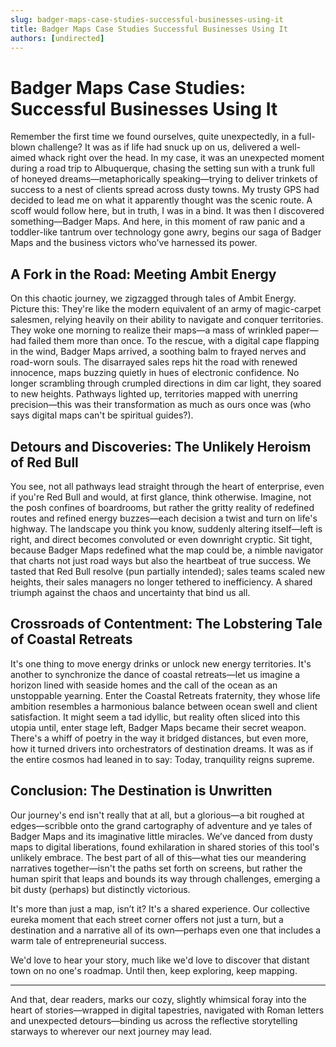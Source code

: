 ```yaml
---
slug: badger-maps-case-studies-successful-businesses-using-it
title: Badger Maps Case Studies Successful Businesses Using It
authors: [undirected]
---
```



# Badger Maps Case Studies: Successful Businesses Using It

Remember the first time we found ourselves, quite unexpectedly, in a full-blown challenge? It was as if life had snuck up on us, delivered a well-aimed whack right over the head. In my case, it was an unexpected moment during a road trip to Albuquerque, chasing the setting sun with a trunk full of honeyed dreams—metaphorically speaking—trying to deliver trinkets of success to a nest of clients spread across dusty towns. My trusty GPS had decided to lead me on what it apparently thought was the scenic route. A scoff would follow here, but in truth, I was in a bind. It was then I discovered something—Badger Maps. And here, in this moment of raw panic and a toddler-like tantrum over technology gone awry, begins our saga of Badger Maps and the business victors who've harnessed its power.

## A Fork in the Road: Meeting Ambit Energy

On this chaotic journey, we zigzagged through tales of Ambit Energy. Picture this: They're like the modern equivalent of an army of magic-carpet salesmen, relying heavily on their ability to navigate and conquer territories. They woke one morning to realize their maps—a mass of wrinkled paper—had failed them more than once. To the rescue, with a digital cape flapping in the wind, Badger Maps arrived, a soothing balm to frayed nerves and road-worn souls. The disarrayed sales reps hit the road with renewed innocence, maps buzzing quietly in hues of electronic confidence. No longer scrambling through crumpled directions in dim car light, they soared to new heights. Pathways lighted up, territories mapped with unerring precision—this was their transformation as much as ours once was (who says digital maps can't be spiritual guides?).

## Detours and Discoveries: The Unlikely Heroism of Red Bull

You see, not all pathways lead straight through the heart of enterprise, even if you're Red Bull and would, at first glance, think otherwise. Imagine, not the posh confines of boardrooms, but rather the gritty reality of redefined routes and refined energy buzzes—each decision a twist and turn on life's highway. The landscape you think you know, suddenly altering itself—left is right, and direct becomes convoluted or even downright cryptic. Sit tight, because Badger Maps redefined what the map could be, a nimble navigator that charts not just road ways but also the heartbeat of true success. We tasted that Red Bull resolve (pun partially intended); sales teams scaled new heights, their sales managers no longer tethered to inefficiency. A shared triumph against the chaos and uncertainty that bind us all.

## Crossroads of Contentment: The Lobstering Tale of Coastal Retreats

It's one thing to move energy drinks or unlock new energy territories. It's another to synchronize the dance of coastal retreats—let us imagine a horizon lined with seaside homes and the call of the ocean as an unstoppable yearning. Enter the Coastal Retreats fraternity, they whose life ambition resembles a harmonious balance between ocean swell and client satisfaction. It might seem a tad idyllic, but reality often sliced into this utopia until, enter stage left, Badger Maps became their secret weapon. There's a whiff of poetry in the way it bridged distances, but even more, how it turned drivers into orchestrators of destination dreams. It was as if the entire cosmos had leaned in to say: Today, tranquility reigns supreme.

## Conclusion: The Destination is Unwritten

Our journey's end isn't really that at all, but a glorious—a bit roughed at edges—scribble onto the grand cartography of adventure and ye tales of Badger Maps and its imaginative little miracles. We’ve danced from dusty maps to digital liberations, found exhilaration in shared stories of this tool's unlikely embrace. The best part of all of this—what ties our meandering narratives together—isn't the paths set forth on screens, but rather the human spirit that leaps and bounds its way through challenges, emerging a bit dusty (perhaps) but distinctly victorious.

It's more than just a map, isn’t it? It's a shared experience. Our collective eureka moment that each street corner offers not just a turn, but a destination and a narrative all of its own—perhaps even one that includes a warm tale of entrepreneurial success.

We'd love to hear your story, much like we'd love to discover that distant town on no one's roadmap. Until then, keep exploring, keep mapping.

---

And that, dear readers, marks our cozy, slightly whimsical foray into the heart of stories—wrapped in digital tapestries, navigated with Roman letters and unexpected detours—binding us across the reflective storytelling starways to wherever our next journey may lead.